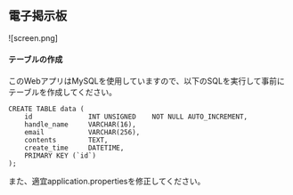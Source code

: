 ## 電子掲示板
![screen.png]

#### テーブルの作成
このWebアプリはMySQLを使用していますので、以下のSQLを実行して事前にテーブルを作成してください。
```
CREATE TABLE data (
	id				INT UNSIGNED	NOT NULL AUTO_INCREMENT,
	handle_name		VARCHAR(16),
	email			VARCHAR(256),
	contents		TEXT,
	create_time		DATETIME,
    PRIMARY KEY (`id`)
);
```
また、適宜application.propertiesを修正してください。
